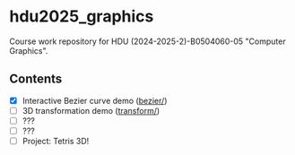 # hdu2025_graphics

Course work repository for HDU (2024-2025-2)-B0504060-05 "Computer Graphics".

## Contents

* [x] Interactive Bezier curve demo ([bezier/](bezier/))
* [ ] 3D transformation demo ([transform/](transform/))
* [ ] ???
* [ ] ???
* [ ] Project: Tetris 3D!
